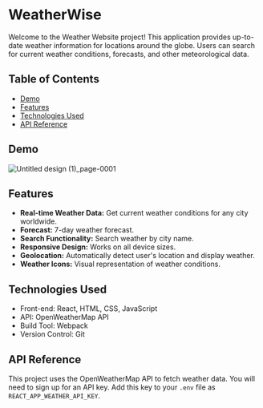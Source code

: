 # WeatherWise

Welcome to the Weather Website project! This application provides up-to-date weather information for locations around the globe. Users can search for current weather conditions, forecasts, and other meteorological data.

## Table of Contents

- [Demo](#demo)
- [Features](#features)
- [Technologies Used](#technologies-used)
- [API Reference](#api-reference)

## Demo

![Untitled design (1)_page-0001](https://github.com/payalsahu1303/WeatherWise/assets/141853271/ff911f4e-feea-49d9-bfc7-82498dbf29c3)




## Features

- **Real-time Weather Data:** Get current weather conditions for any city worldwide.
- **Forecast:** 7-day weather forecast.
- **Search Functionality:** Search weather by city name.
- **Responsive Design:** Works on all device sizes.
- **Geolocation:** Automatically detect user's location and display weather.
- **Weather Icons:** Visual representation of weather conditions.

## Technologies Used

- Front-end: React, HTML, CSS, JavaScript
- API: OpenWeatherMap API
- Build Tool: Webpack
- Version Control: Git

## API Reference

This project uses the OpenWeatherMap API to fetch weather data. You will need to sign up for an API key. Add this key to your `.env` file as `REACT_APP_WEATHER_API_KEY`.




